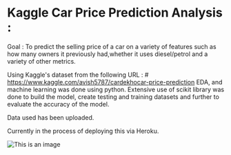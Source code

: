 # Kaggle Car Price Prediction Analysis : 

Goal : To predict the selling price of a car on a variety of features such as how many owners it previously had,whether it uses diesel/petrol and a variety of other metrics.  

Using Kaggle's dataset from the following URL : # https://www.kaggle.com/avish5787/cardekhocar-price-prediction
EDA, and machine learning was done using python. Extensive use of scikit library was done to build the model, create testing and training datasets and 
further to evaluate the accuracy of the model. 

Data used has been uploaded. 

Currently in the process of deploying this via Heroku.  

![This is an image](https://myoctocat.com/assets/images/base-octocat.svg)

